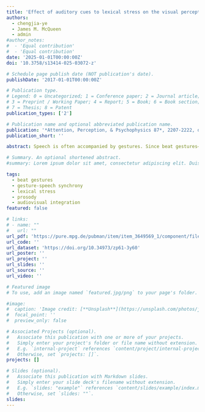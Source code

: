 ```yaml
---
title: 'Effect of auditory cues to lexical stress on the visual perception of gestural timing'
authors:
  - chengjia-ye
  - James M. McQueen
  - admin
#author_notes:
#  - 'Equal contribution'
#  - 'Equal contribution'
date: '2025-01-01T00:00:00Z'
doi: '10.3758/s13414-025-03072-z'

# Schedule page publish date (NOT publication's date).
publishDate: '2017-01-01T00:00:00Z'

# Publication type.
# Legend: 0 = Uncategorized; 1 = Conference paper; 2 = Journal article;
# 3 = Preprint / Working Paper; 4 = Report; 5 = Book; 6 = Book section;
# 7 = Thesis; 8 = Patent
publication_types: ['2']

# Publication name and optional abbreviated publication name.
publication: '*Attention, Perception, & Psychophysics 87*, 2207-2222, doi:[10.3758/s13414-025-03072-z](https://doi.org/10.3758/s13414-025-03072-z)'
publication_short: ''

abstract: Speech is often accompanied by gestures. Since beat gestures—simple non-referential up-and-down hand movements—frequently co-occur with prosodic prominence, they can indicate stress in a word and hence influence spoken-word recognition. However, little is known about the reverse influence of auditory speech on visual perception. The current study investigated whether lexical stress has an effect on the perceived timing of hand beats. We used videos in which a disyllabic word, embedded in a carrier sentence (Exp 1) or in isolation (Exp 2), was coupled with an up-and-down hand beat, while varying their degrees of asynchrony. Results from Experiment 1, a novel beat timing estimation task, revealed that gestures were estimated to occur closer in time to the pitch peak in a stressed syllable than their actual timing, hence reducing the perceived temporal distance between gestures and stress by around 60%. Using a forced-choice task, Experiment 2 further demonstrated that listeners tended to perceive a gesture, falling midway between two syllables, on the syllable receiving stronger cues to stress than the other, and this auditory effect was greater when gestural timing was most ambiguous. Our findings suggest that f0 and intensity are the driving force behind the temporal attraction effect of stress on perceived gestural timing. This study provides new evidence for auditory influences on visual perception, supporting bidirectionality in audiovisual interaction between speech-related signals that occur in everyday face-to-face communication. 

# Summary. An optional shortened abstract.
#summary: Lorem ipsum dolor sit amet, consectetur adipiscing elit. Duis posuere tellus ac convallis placerat. Proin tincidunt magna sed ex sollicitudin condimentum.

tags:
  - beat gestures
  - gesture-speech synchrony
  - lexical stress 
  - prosody
  - audiovisual integration
featured: false

# links:
# - name: ""
#   url: ""
url_pdf: 'https://pure.mpg.de/pubman/item/item_3649569_1/component/file_3649570/Ye_etal_2025_effect%20of%20auditory%20cues%20to....pdf'
url_code: ''
url_dataset: 'https://doi.org/10.34973/zp61-3y60'
url_poster: ''
url_project: ''
url_slides: ''
url_source: ''
url_video: ''

# Featured image
# To use, add an image named `featured.jpg/png` to your page's folder.

#image:
#  caption: 'Image credit: [**Unsplash**](https://unsplash.com/photos/jdD8gXaTZsc)'
#  focal_point: ''
#  preview_only: false

# Associated Projects (optional).
#   Associate this publication with one or more of your projects.
#   Simply enter your project's folder or file name without extension.
#   E.g. `internal-project` references `content/project/internal-project/index.md`.
#   Otherwise, set `projects: []`.
projects: []

# Slides (optional).
#   Associate this publication with Markdown slides.
#   Simply enter your slide deck's filename without extension.
#   E.g. `slides: "example"` references `content/slides/example/index.md`.
#   Otherwise, set `slides: ""`.
slides:
---
```


<!-- THIS MARKDOWN BIT IS CURRENTLY COMMENTED OUT









{{% callout note %}}
Click the _Cite_ button above to demo the feature to enable visitors to import publication metadata into their reference management software.
{{% /callout %}}

Supplementary notes can be added here, including [code and math](https://wowchemy.com/docs/content/writing-markdown-latex/).
-->
